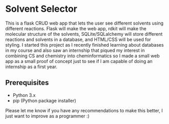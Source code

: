 # Solvent Selector

This is a flask CRUD web app that lets the user see different solvents using different reactions. Flask will make the web app, rdkit will make the molecular structure of the solvents, SQLite/SQLalchemy will store different reactions and solvents in a database, and HTML/CSS will be used for styling. I started this project as I recently finished learning about databases in my course and also saw an internship that piqued my interest in combining CS and chemistry into cheminformatics so I made a small web app as a small proof of concept just to see if I am capable of doing an internship as a first year.
## Prerequisites

- Python 3.x
- pip (Python package installer)


Please let me know if you have any recommendations to make this better, I just want to improve as a programmer :)

